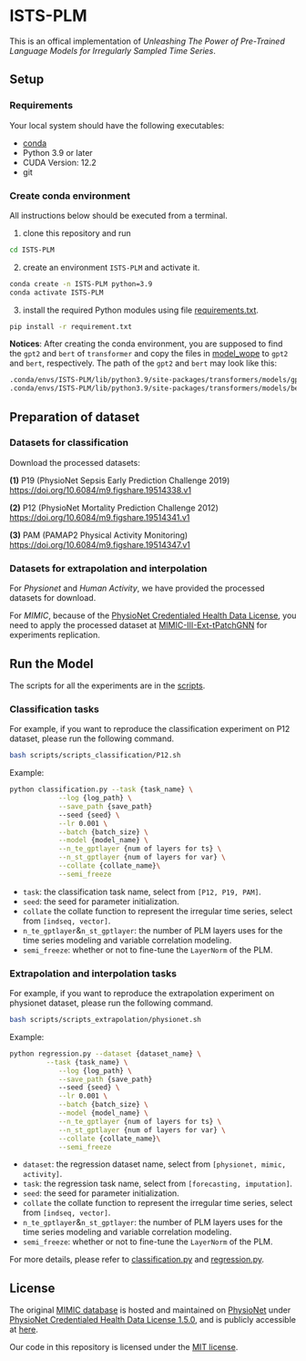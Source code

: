 # ISTS-PLM

This is an offical implementation of *Unleashing The Power of Pre-Trained Language Models for Irregularly Sampled Time Series*.


## Setup

   ### Requirements

   Your local system should have the following executables:

   - [conda](https://docs.conda.io/projects/conda/en/latest/user-guide/install/index.html)
   - Python 3.9 or later
   - CUDA Version: 12.2
   - git

   ### Create conda environment

   All instructions below should be executed from a terminal.

   1. clone this repository and run 

   ```bash
cd ISTS-PLM
   ```

   2. create an environment ```ISTS-PLM``` and activate it.

   ```bash
conda create -n ISTS-PLM python=3.9
conda activate ISTS-PLM
   ```

   3. install the required Python modules using file [requirements.txt](requirements.txt).

   ```bash
pip install -r requirement.txt
   ```


**Notices**: After creating the conda environment, you are supposed to find the ```gpt2``` and ```bert``` of ```transformer``` and copy the files in [model_wope](model_wope) to ```gpt2``` and ```bert```, respectively. The path of the ```gpt2``` and ```bert``` may look like this:

```bash
.conda/envs/ISTS-PLM/lib/python3.9/site-packages/transformers/models/gpt2
.conda/envs/ISTS-PLM/lib/python3.9/site-packages/transformers/models/bert
```

## Preparation of dataset

### Datasets for classification

Download the processed datasets:

**(1)** P19 (PhysioNet Sepsis Early Prediction Challenge 2019) https://doi.org/10.6084/m9.figshare.19514338.v1

**(2)** P12 (PhysioNet Mortality Prediction Challenge 2012) https://doi.org/10.6084/m9.figshare.19514341.v1

**(3)** PAM (PAMAP2 Physical Activity Monitoring) https://doi.org/10.6084/m9.figshare.19514347.v1



### Datasets for extrapolation and interpolation

For *Physionet* and *Human Activity*, we have provided the processed datasets for download.

For *MIMIC*, because of the [PhysioNet Credentialed Health Data License](https://physionet.org/content/mimiciii/view-dua/1.4/), you need to apply the processed dataset at [MIMIC-III-Ext-tPatchGNN](https://physionet.org/content/mimic-iii-ext-tpatchgnn/1.0.0/) for experiments replication.

## Run the Model

The scripts for all the experiments are in the [scripts](./scripts). 



### Classification tasks

For example, if you want to reproduce the classification experiment on P12 dataset, please run the following command.

   ```bash
bash scripts/scripts_classification/P12.sh
   ```


   Example:

   ```bash
python classification.py --task {task_name} \
               --log {log_path} \
               --save_path {save_path}
               --seed {seed} \
               --lr 0.001 \
               --batch {batch_size} \
               --model {model_name} \
               --n_te_gptlayer {num of layers for ts} \
               --n_st_gptlayer {num of layers for var} \
               --collate {collate_name}\
               --semi_freeze
   ```

   - ```task```: the classification task name, select from ```[P12, P19, PAM]```.
   - ```seed```: the seed for parameter initialization.
   - ```collate``` the collate function to represent the irregular time series, select from ```[indseq, vector]```.
   - ```n_te_gptlayer```&```n_st_gptlayer```: the number of PLM layers uses for the time series modeling and variable correlation modeling.
   - ```semi_freeze```: whether or not to fine-tune the ```LayerNorm``` of the PLM.



### Extrapolation and interpolation tasks

For example, if you want to reproduce the extrapolation experiment on physionet dataset, please run the following command.

   ```bash
bash scripts/scripts_extrapolation/physionet.sh
   ```


   Example:

   ```bash
python regression.py --dataset {dataset_name} \
		    --task {task_name} \
               --log {log_path} \
               --save_path {save_path}
               --seed {seed} \
               --lr 0.001 \
               --batch {batch_size} \
               --model {model_name} \
               --n_te_gptlayer {num of layers for ts} \
               --n_st_gptlayer {num of layers for var} \
               --collate {collate_name}\
               --semi_freeze
   ```

   - ```dataset```: the regression dataset name, select from ```[physionet, mimic, activity]```.
   - ```task```: the regression task name, select from ```[forecasting, imputation]```.
   - ```seed```: the seed for parameter initialization.
   - ```collate``` the collate function to represent the irregular time series, select from ```[indseq, vector]```.
   - ```n_te_gptlayer```&```n_st_gptlayer```: the number of PLM layers uses for the time series modeling and variable correlation modeling.
   - ```semi_freeze```: whether or not to fine-tune the ```LayerNorm``` of the PLM.


   For more details, please refer to [classification.py](./classification.py) and [regression.py](./regression.py).

## License

The original [MIMIC database](https://mimic.mit.edu/docs/iii/) is hosted and maintained on [PhysioNet](https://physionet.org/about/) under [PhysioNet Credentialed Health Data License 1.5.0](https://physionet.org/content/mimiciii/view-license/1.4/), and is publicly accessible at [here](https://physionet.org/content/mimiciii/1.4/).

Our code in this repository is licensed under the [MIT license](./LICENSE).
